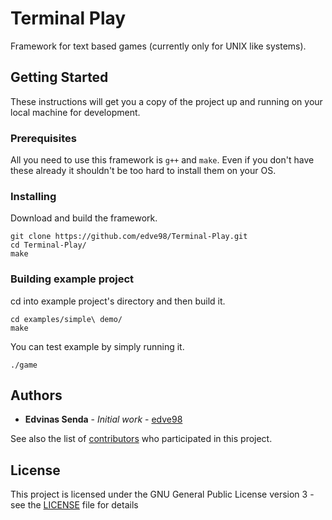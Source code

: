 # Terminal Play

Framework for text based games (currently only for UNIX like systems).

## Getting Started

These instructions will get you a copy of the project up and running on your local machine for development.

### Prerequisites

All you need to use this framework is `g++` and `make`. Even if you don't have these already it shouldn't be too hard to install them on your OS.

### Installing

Download and build the framework.

```
git clone https://github.com/edve98/Terminal-Play.git
cd Terminal-Play/
make
```

### Building example project

cd into example project's directory and then build it.

```
cd examples/simple\ demo/
make
```

You can test example by simply running it.

```
./game
```

## Authors

* **Edvinas Senda** - *Initial work* - [edve98](https://github.com/edve98)

See also the list of [contributors](https://github.com/edve98/Terminal-Play/contributors) who participated in this project.

## License

This project is licensed under the GNU General Public License version 3 - see the [LICENSE](LICENSE) file for details
